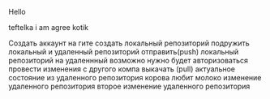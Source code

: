 Hello

teftelka
i am agree
kotik

Создать аккаунт на гите
создать локальный репозиторий
подружить локальный и удаленный репозиторий
отправить(push) локальный репозиторий на удаленнный
возможно нужно будет авторизоваться
провести изменения с другого компа
выкачать (pull) актуальное состояние из удаленного репозитория
корова любит молоко
изменение удаленного репозитория
второе изменение удаленного репозитория
